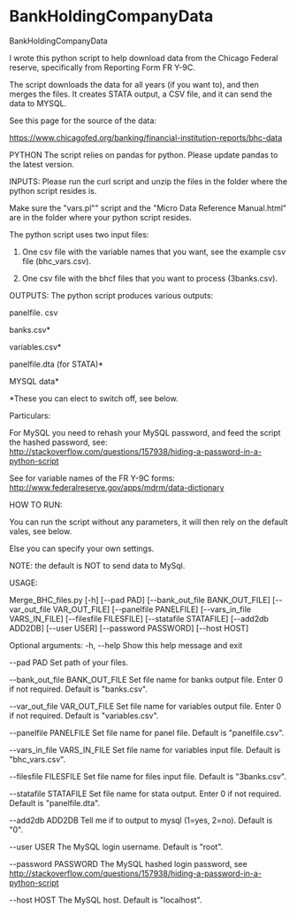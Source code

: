 # BankHoldingCompanyData
BankHoldingCompanyData

I wrote this python script to help download data from the Chicago Federal reserve, specifically from Reporting Form FR Y-9C.

The script downloads the data for all years (if you want to), and then merges the files. It creates STATA output, a CSV file, and it can send the data to MYSQL.

See this page for the source of the data:

https://www.chicagofed.org/banking/financial-institution-reports/bhc-data

PYTHON
The script relies on pandas for python. Please update pandas to the latest version.

INPUTS:
Please run the curl script and unzip the files in the folder where the python script resides is.

Make sure the "vars.pl"" script and the "Micro Data Reference Manual.html" are in the folder where your python script resides.

The python script uses two input files:

1) One csv file with the variable names that you want, see the example csv file (bhc_vars.csv).

2) One csv file with the bhcf files that you want to process (3banks.csv). 

OUTPUTS:
The python script produces various outputs:

panelfile. csv

banks.csv*

variables.csv*

panelfile.dta (for STATA)*

MYSQL data*

*These you can elect to switch off, see below.

Particulars:

For MySQL you need to rehash your MySQL password, and feed the script the hashed password, see:
http://stackoverflow.com/questions/157938/hiding-a-password-in-a-python-script

See for variable names of the FR Y-9C forms:
http://www.federalreserve.gov/apps/mdrm/data-dictionary

HOW TO RUN:

You can run the script without any parameters, it will then rely on the default vales, see below.

Else you can specify your own settings.

NOTE: the default is NOT to send data to MySql.

USAGE: 

Merge_BHC_files.py [-h] [--pad PAD] [--bank_out_file BANK_OUT_FILE] [--var_out_file VAR_OUT_FILE] [--panelfile PANELFILE] [--vars_in_file VARS_IN_FILE] [--filesfile FILESFILE] [--statafile STATAFILE] [--add2db ADD2DB] [--user USER] [--password PASSWORD] [--host HOST]


Optional arguments:
	-h, --help 
	Show this help message and exit

  --pad PAD 
  Set path of your files.

  --bank_out_file BANK_OUT_FILE
  Set file name for banks output file. Enter 0 if not required. Default is "banks.csv".

  --var_out_file VAR_OUT_FILE
  Set file name for variables output file. Enter 0 if not required. Default is "variables.csv".

  --panelfile PANELFILE 
  Set file name for panel file. Default is "panelfile.csv".

  --vars_in_file VARS_IN_FILE 
  Set file name for variables input file. Default is "bhc_vars.csv".

  --filesfile FILESFILE 
  Set file name for files input file. Default is "3banks.csv".

  --statafile STATAFILE 
  Set file name for stata output. Enter 0 if not required. Default is "panelfile.dta".

  --add2db ADD2DB 
  Tell me if to output to mysql (1=yes, 2=no). Default is "0".

  --user USER 
  The MySQL login username. Default is "root".

  --password PASSWORD 
  The MySQL hashed login password, see http://stackoverflow.com/questions/157938/hiding-a-password-in-a-python-script

  --host HOST 
  The MySQL host. Default is "localhost".
